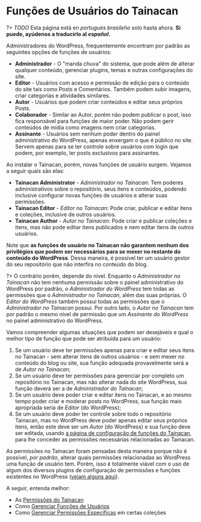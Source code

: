 # Funções de Usuários do Tainacan

?> _TODO_ Esta página está en _portugués brasileño_ solo hasta ahora. **Si puede, ayúdenos a traducirlo al _español_.**

Administradores do WordPress, frequentemente encontram por padrão as seguintes opções de funções de usuários:

- **Administrador** - O "manda chuva" do sistema, que pode além de alterar qualquer conteúdo, gerenciar plugins, temas e outras configurações do site.
- **Editor** - Usuários com acesso e permissão de edição para o conteúdo do site tais como Posts e Comentários. Também podem subir imagens, criar categorias e atividades similares.
- **Autor** - Usuários que podem criar conteúdos e editar seus próprios Posts.
- **Colaborador** - Similar ao Autor, porém não podem publicar o post, isso fica responsável para funções de maior poder. Não podem gerir conteúdos de mídia como imagens nem criar categorias.
- **Assinante** - Usuários sem nenhum poder dentro do painel administrativo do WordPress, apenas enxergam o que é público no site. Servem apenas para se ter controle sobre usuários com login que podem, por exemplo, ler posts exclusivos para assinantes.

Ao instalar o Tainacan, porém, novas funções de usuário surgem. Vejamos a seguir quais são elas:

- **Tainacan Administrator** - _Administrador no Tainacan_: Tem poderes administrativos sobre o repositório, seus itens e conteúdos, podendo inclusive configurar novas funções de usuários e alterar suas permissões.
- **Tainacan Editor** - _Editor no Tainacan_: Pode criar, publicar e editar itens e coleções, inclusive de outros usuários.
- **Tainacan Author** - _Autor no Tainacan_: Pode criar e publicar coleções e itens, mas não pode editar itens publicados e nem editar itens de outros usuários.

Note que **as funções de usuário no Tainacan não garantem nenhum dos privilégios que podem ser necessários para se mexer no restante do conteúdo do WordPress**. Dessa maneira, é possível ter um usuário gestor do seu repositório que não interfira no conteúdo do blog.

?> O contrário porém, depende do nível. Enquanto o _Administrador no Tainacan_ não tem nenhuma permissão sobre o painel administrativo do WordPress por padrão, o _Administrador do WordPress_ tem todas as permissões que o _Administrador no Tainacan_, além das suas próprias. O _Editor do WordPress_ também possui todas as permissões que o _Administrador no Tainacan_ possui. Por outro lado, o _Autor no Tainacan_ tem por padrão o mesmo nível de permissão que um _Assinante do WordPress_ no painel administrativo do WordPress.

Vamos compreender algumas situações que podem ser desejáveis e qual o melhor tipo de função que pode ser atribuída para um usuário:

1. Se um usuário deve ter permissões apenas para criar e editar seus itens no Tainacan - sem alterar itens de outros usuários - e sem mexer no conteúdo do blog ou site, sua função adequada provavelmente será a de _Autor no Tainacan_;
2. Se um usuário deve ter permissões para gerenciar por completo um repositório no Tainacan, mas não alterar nada do site WordPress, sua função deverá ser a de _Administrador do Tainacan_;
3. Se um usuário deve poder criar e editar itens no Tainacan, e ao mesmo tempo poder criar e moderar posts no WordPress, sua função mais apropriada seria de _Editor_ (do WordPress);
4. Se um usuário deve poder ter controle sobre todo o repositório Tainacan, mas no WordPress deve poder apenas editar seus próprios itens, então este deve ser um _Autor_ (do WordPress) e sua função deve ser editada, usando [a página de configuração de funções do Tainacan](/es-mx/manage-user-roles.md), para lhe conceder as permissões necessárias relacionadas ao Tainacan.

As permissões no Tainacan foram pensadas desta maneira porque não é possível, _por padrão_, alterar quais permissões relacionadas ao WordPress uma função de usuário tem. Porém, isso é totalmente viável com o uso de algum dos diversos plugins de configuração de permissões e funções existentes no WordPress ([vejam alguns aqui](https://wordpress.org/plugins/search/user+roles/ ":ignore")).

A seguir, entenda melhor:

- As [Permissões do Tainacan](/es-mx/capabilities.md)
- Como [Gerenciar Funções de Usuários](/es-mx/manage-user-roles.md)
- Como [Gerenciar Permissões Específicas](/es-mx/manage-specific-capabilities.md) em certas coleções
